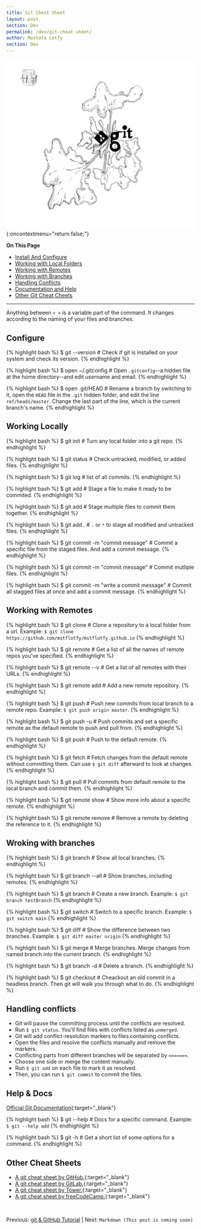 ```yaml
---
title: Git Cheat Sheet
layout: post
section: Dev
permalink: /dev/git-cheat-sheet/
author: Mostafa Lotfy
section: Dev
---
```


![A git doodle I made for this article.](/assets/i/gitCheatSheet.jpg "Git Doodle"){:oncontextmenu="return false;"}


**On This Page**

- [Install And Configure](#install)
- [Working with Local Folders](#local)
- [Working with Remotes](#remote)
- [Working with Branches](#branches)
- [Handling Conflicts](#conflicts)
- [Documentation and Help](#docs)
- [Other Git Cheat Cheets](#other)

---

Anything between `< >` is a variable part of the command. It changes according to the naming of your files and branches.

## <a name="install"></a> **Configure**


{% highlight bash %}
$ git --version         # Check if git is installed on your system and check its version.
{% endhighlight %}

{% highlight bash %}
$ open ~/.gitconfig     # Open `.gitconfig`--a hidden file at the home directory--and edit username and email.
{% endhighlight %}

{% highlight bash %}
$ open .git/HEAD        # Rename a branch by switching to it,  open the `HEAD` file in the `.git` hidden folder, and edit the line `ref/heads/master`. Change the last part of the line, which is the current branch's name.
{% endhighlight %}


## <a name="local"></a> **Working Locally**

{% highlight bash %}
$ git init              # Turn any local folder into a git repo.
{% endhighlight %}

{% highlight bash %}
$ git status            # Check untracked, modified, or added files.
{% endhighlight %}

{% highlight bash %}
$ git log               # list of all commits.
{% endhighlight %}

{% highlight bash %}
$ git add <file>        # Stage a file to make it ready to be commited.
{% endhighlight %}

{% highlight bash %}
$ git add <file1> <file2>       # Stage multiple files to commit them together.
{% endhighlight %}

{% highlight bash %}
$ git add .             # `.` or `*` to stage all modified and untracked files.
{% endhighlight %}

{% highlight bash %}
$ git commit -m "commit message" <file>             # Commit a specific file from the staged files. And add a commit message.
{% endhighlight %}

{% highlight bash %}
$ git commit -m "commit message" <file1> <file2>    # Commit mutliple files.
{% endhighlight %}

{% highlight bash %}
$ git commit -m "write a commit message"              # Commit all stagged files at once and add a commit message.
{% endhighlight %}



## <a name="remote"></a> **Working with Remotes**

{% highlight bash %}
$ git clone <url>       # Clone a repository to a local folder from a url. Example: `$ git clone https://github.com/mstflotfy/mstflotfy.github.io`
{% endhighlight %}

{% highlight bash %}
$ git remote            # Get a list of all the names of remote repos you've specified.
{% endhighlight %}

{% highlight bash %}
$ git remote --v         # Get a list of all remotes with their URLs.
{% endhighlight %}

{% highlight bash %}
$ git remote add <origin> <url>     # Add a new remote repository.
{% endhighlight %}

{% highlight bash %}
$ git push <origin> <branch>        # Push new commits from local branch to a remote repo. Example: `$ git push origin master`.
{% endhighlight %}

{% highlight bash %}
$ git push -u <origin> <branch>     # Push commits and set a specific remote as the default remote to push and pull from.
{% endhighlight %}

{% highlight bash %}
$ git push      # Push to the default remote.
{% endhighlight %}

{% highlight bash %}
$ git fetch     # Fetch changes from the default remote without committing them. Can use `$ git diff` afterward to look at changes.
{% endhighlight %}

{% highlight bash %}
$ git pull      # Pull commits from default remote to the local branch and commit them.
{% endhighlight %}

{% highlight bash %}
$ git remote show <origin>     # Show more info about a specific remote.
{% endhighlight %}

{% highlight bash %}
$ git remote remove <origin>    # Remove a remote by deleting the reference to it.
{% endhighlight %}


## <a name="branches"></a> **Wroking with branches**

{% highlight bash %}
$ git branch            # Show all local branches.
{% endhighlight %}

{% highlight bash %}
$ git branch --all       # Show branches, including remotes.
{% endhighlight %}

{% highlight bash %}
$ git branch <new-branch-name>  # Create a new branch. Example: `$ git branch testBranch`
{% endhighlight %}

{% highlight bash %}
$ git switch <branch-name>      # Switch to a specific branch. Example: `$ git switch main`
{% endhighlight %}

{% highlight bash %}
$ git diff <branch1> <branch2>       # Show the difference between two branches. Example: `$ git diff master origin`
{% endhighlight %}

{% highlight bash %}
$ git merge <branch>        # Merge branches. Merge changes from named branch into the current branch.
{% endhighlight %}

{% highlight bash %}
$ git branch -d <branch>       # Delete a branch.
{% endhighlight %}

{% highlight bash %}
$ git checkout <commitHash>        # Cheackout an old commit in a headless branch. Then git will walk you through what to do.
{% endhighlight %}

## <a name="conflicts"></a> **Handling conflicts**

- Git will pause the committing process until the conflicts are resolved.
- Run `$ git status`. You'll find files with conflicts listed as `unmerged`.
- Git will add conflict-resolution markers to files containing conflicts.
- Open the files and resolve the conflicts manually and remove the markers.
- Conflicting parts from different branches will be separated by `=======`.
- Choose one side or merge the content manually.
- Run `$ git add` on each file to mark it as resolved.
- Then, you can run `$ git commit` to commit the files.



## <a name="docs"></a> **Help & Docs**

[Official Git Documentation](https://git-scm.com/docs){:target="_blank"}


{% highlight bash %}
$ git --help <verb>     # Docs for a specific command. Example: `$ git --help add`
{% endhighlight %}

{% highlight bash %}
$ git <verb> -h         # Get a short list of some options for a command.
{% endhighlight %}


## <a name="other"></a> **Other Cheat Sheets**

- [A git cheat sheet by GitHub.](https://training.github.com/downloads/github-git-cheat-sheet/){:target="_blank"}
- [A git cheat sheet by GitLab.](https://about.gitlab.com/images/press/git-cheat-sheet.pdf){:target="_blank"}
- [A git cheat sheet by Tower.](https://www.git-tower.com/blog/git-cheat-sheet/){:target="_blank"}
- [A git cheat sheet by freeCodeCamp.](https://www.freecodecamp.org/news/git-cheat-sheet/){:target="_blank"}

<br>

Previous: [git & GitHub Tutorial](/dev/git-github-tutorial-very-beginner/)  | Next: `Markdown (This post is coming soon)`
